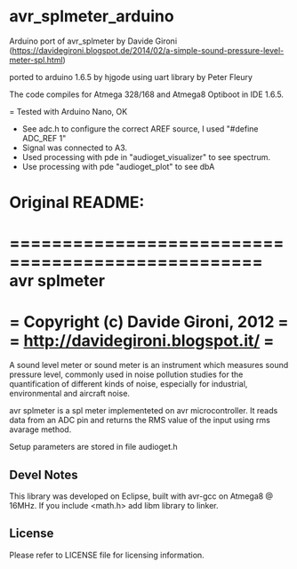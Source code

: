 # avr_splmeter_arduino
Arduino port of avr_splmeter by Davide Gironi (https://davidegironi.blogspot.de/2014/02/a-simple-sound-pressure-level-meter-spl.html)

ported to arduino 1.6.5 by hjgode
using uart library by Peter Fleury

The code compiles for Atmega 328/168 and Atmega8 Optiboot in IDE 1.6.5.

= Tested with Arduino Nano, OK

+ See adc.h to configure the correct AREF source, I used "#define ADC_REF 1"
+ Signal was connected to A3.
+ Used processing with pde in "audioget_visualizer" to see spectrum.
+ Use processing with pde "audioget_plot" to see dbA
 

# Original README:
==================================================
avr splmeter
==================================================
= Copyright (c) Davide Gironi, 2012              =
= http://davidegironi.blogspot.it/               =
==================================================


A sound level meter or sound meter is an instrument which measures sound pressure
level, commonly used in noise pollution studies for the quantification
of different kinds of noise, especially for industrial, environmental and aircraft noise. 

avr splmeter is a spl meter implementeted on avr microcontroller.
It reads data from an ADC pin and returns the RMS value of the input using
rms avarage method.

Setup parameters are stored in file audioget.h


Devel Notes
-----------
This library was developed on Eclipse, built with avr-gcc on Atmega8 @ 16MHz.
If you include <math.h> add libm library to linker.


License
-------
Please refer to LICENSE file for licensing information.
